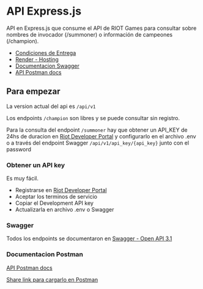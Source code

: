 # API Express.js

API en Express.js que consume el API de RIOT Games para consultar sobre nombres de invocador (/summoner) o información de campeones (/champion).

- [Condiciones de Entrega](condiciones-entrega-api.pdf)
- [Render - Hosting](https://lolcito-express.onrender.com/)
- [Documentacion Swagger](/swagger)
- [API Postman docs](https://documenter.getpostman.com/view/23525710/2s83S87WAK)

## Para empezar

La version actual del api es `/api/v1`

Los endpoints `/champion` son libres y se puede consultar sin registro.

Para la consulta del endpoint `/summoner` hay que obtener un API_KEY de 24hs de duracion en [Riot Developer Portal](https://developer.riotgames.com/) y configurarlo en el archivo .env o a través del endpoint Swagger `/api/v1/api_key/{api_key}` junto con el password

### Obtener un API key

Es muy fácil.
- Registrarse en [Riot Developer Portal](https://developer.riotgames.com/)
- Aceptar los terminos de servicio
- Copiar el Development API key
- Actualizarla en archivo .env o Swagger

### Swagger

Todos los endpoints se documentaron en [Swagger - Open API 3.1](/swagger)

### Documentacion Postman

[API Postman docs](https://documenter.getpostman.com/view/23525710/2s83S87WAK)

[Share link para cargarlo en Postman](https://www.postman.com/telecoms-astronaut-80158309/workspace/workspace/collection/23525710-03d26889-1345-4e83-989f-7a6d517bac4a?action=share&creator=23525710)
